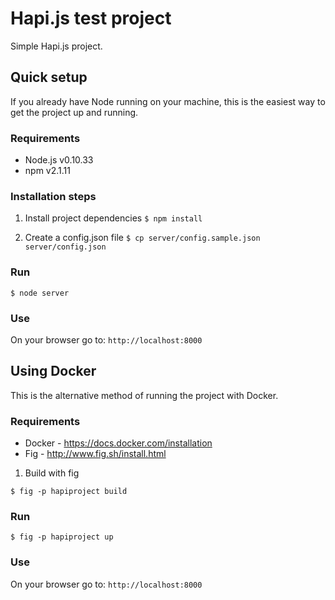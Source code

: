 # Hapi.js test project

Simple Hapi.js project.

## Quick setup

If you already have Node running on your machine, this is the easiest way to get the project up and running.

### Requirements

- Node.js v0.10.33
- npm v2.1.11

### Installation steps

1. Install project dependencies
`$ npm install`
 
2. Create a config.json file
`$ cp server/config.sample.json server/config.json`

### Run

`$ node server`

### Use

On your browser go to: `http://localhost:8000`

## Using Docker

This is the alternative method of running the project with Docker. 

### Requirements

- Docker - https://docs.docker.com/installation
- Fig - http://www.fig.sh/install.html

1. Build with fig

`$ fig -p hapiproject build`

### Run

`$ fig -p hapiproject up`

### Use

On your browser go to: `http://localhost:8000`